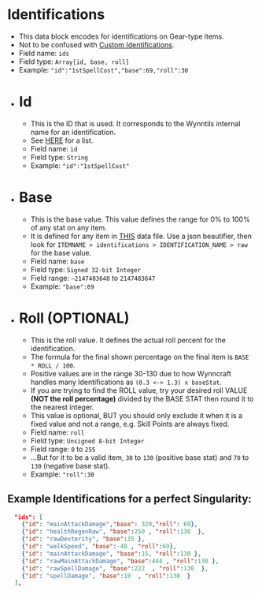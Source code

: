# Identifications
- This data block encodes for identifications on Gear-type items.
- Not to be confused with [Custom Identifications](identificationscustom.md).
- Field name: `ids`
- Field type: `Array[id, base, roll]`
- Example: `"id":"1stSpellCost","base":69,"roll":30`
- # Id
  - This is the ID that is used. It corresponds to the Wynntils internal name for an identification.
  - See [HERE](https://raw.githubusercontent.com/Wynntils/Static-Storage/main/Reference/id_keys.json) for a list.
  - Field name: `id`
  - Field type: `String`
  - Example: `"id":"1stSpellCost"`
- # Base
  - This is the base value. This value defines the range for 0% to 100% of any stat on any item.
  - It is defined for any item in [THIS](https://raw.githubusercontent.com/Wynntils/Static-Storage/main/Reference/gear.json) data file. Use a json beautifier, then look for `ITEMNAME > identifications > IDENTIFICATION_NAME > raw` for the base value.
  - Field name: `base`
  - Field type: `Signed 32-bit Integer`
  - Field range: `–2147483648` to `2147483647`
  - Example: `"base":69`
- # Roll (OPTIONAL)
  - This is the roll value. It defines the actual roll percent for the identification.
  - The formula for the final shown percentage on the final item is `BASE * ROLL / 100`.
  - Positive values are in the range 30-130 due to how Wynncraft handles many Identifications as `(0.3 <-> 1.3) x baseStat`. 
  - If you are trying to find the ROLL value, try your desired roll VALUE **(NOT the roll percentage)** divided by the BASE STAT then round it to the nearest integer. 
  - This value is optional, BUT you should only exclude it when it is a fixed value and not a range, e.g. Skill Points are always fixed.
  - Field name: `roll`
  - Field type: `Unsigned 8-bit Integer`
  - Field range: `0` to `255`
  - ...But for it to be a valid item, `30` to `130` (positive base stat) and `70` to `130` (negative base stat).
  - Example: `"roll":30`

## Example Identifications for a perfect Singularity:
```json
  "ids": [
    {"id": "mainAttackDamage","base": 320,"roll": 69},
    {"id": "healthRegenRaw", "base":250 , "roll":130  },
    {"id": "rawDexterity", "base":35 },
    {"id": "walkSpeed", "base":-40 , "roll":69},
    {"id": "mainAttackDamage", "base":15, "roll":130 },
    {"id": "rawMainAttackDamage", "base":444 , "roll":130 },
    {"id": "rawSpellDamage", "base":222  , "roll":130  },
    {"id": "spellDamage", "base":10  , "roll":130  }
  ],
```